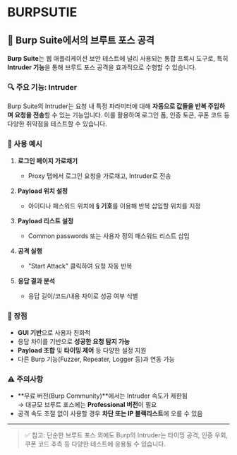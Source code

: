 # BURPSUTIE

## 🧰 Burp Suite에서의 브루트 포스 공격

**Burp Suite**는 웹 애플리케이션 보안 테스트에 널리 사용되는 통합 프록시 도구로, 특히 **Intruder 기능**을 통해 브루트 포스 공격을 효과적으로 수행할 수 있습니다.

### 🔍 주요 기능: Intruder

Burp Suite의 Intruder는 요청 내 특정 파라미터에 대해 **자동으로 값들을 반복 주입하며 요청을 전송**할 수 있는 기능입니다. 이를 활용하여 로그인 폼, 인증 토큰, 쿠폰 코드 등 다양한 취약점을 테스트할 수 있습니다.

### 🧪 사용 예시

1. **로그인 페이지 가로채기**
   - Proxy 탭에서 로그인 요청을 가로채고, Intruder로 전송

2. **Payload 위치 설정**
   - 아이디나 패스워드 위치에 **§ 기호**를 이용해 반복 삽입할 위치를 지정

3. **Payload 리스트 설정**
   - Common passwords 또는 사용자 정의 패스워드 리스트 삽입

4. **공격 실행**
   - "Start Attack" 클릭하여 요청 자동 반복

5. **응답 결과 분석**
   - 응답 길이/코드/내용 차이로 성공 여부 식별

### 📌 장점

- **GUI 기반**으로 사용자 친화적
- 응답 차이를 기반으로 **성공한 요청 탐지 가능**
- **Payload 조합** 및 **타이밍 제어** 등 다양한 설정 지원
- 다른 Burp 기능(Fuzzer, Repeater, Logger 등)과 연동 가능

### ⚠️ 주의사항

- **무료 버전(Burp Community)**에서는 Intruder 속도가 제한됨  
  → 대규모 브루트 포스에는 **Professional 버전**이 필요
- 공격 속도 조절 없이 사용할 경우 **차단 또는 IP 블랙리스트**에 오를 수 있음

---

> ✅ 참고: 단순한 브루트 포스 외에도 Burp의 Intruder는 타이밍 공격, 인증 우회, 쿠폰 코드 추측 등 다양한 테스트에 응용될 수 있습니다.
